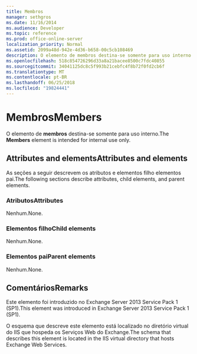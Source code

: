 ```yaml
---
title: Membros
manager: sethgros
ms.date: 11/16/2014
ms.audience: Developer
ms.topic: reference
ms.prod: office-online-server
localization_priority: Normal
ms.assetid: 2099a48d-942e-4d36-b658-00c5cb108469
description: O elemento de membros destina-se somente para uso interno.
ms.openlocfilehash: 518c854726296d33a8a21bacee8500c7fdc40855
ms.sourcegitcommit: 34041125dc8c5f993b21cebfc4f8b72f0fd2cb6f
ms.translationtype: MT
ms.contentlocale: pt-BR
ms.lasthandoff: 06/25/2018
ms.locfileid: "19824441"
---
```

# <a name="members"></a><span data-ttu-id="5a825-103">Membros</span><span class="sxs-lookup"><span data-stu-id="5a825-103">Members</span></span>

<span data-ttu-id="5a825-104">O elemento de **membros** destina-se somente para uso interno.</span><span class="sxs-lookup"><span data-stu-id="5a825-104">The **Members** element is intended for internal use only.</span></span> 

## <a name="attributes-and-elements"></a><span data-ttu-id="5a825-105">Attributes and elements</span><span class="sxs-lookup"><span data-stu-id="5a825-105">Attributes and elements</span></span>

<span data-ttu-id="5a825-106">As seções a seguir descrevem os atributos e elementos filho elementos pai.</span><span class="sxs-lookup"><span data-stu-id="5a825-106">The following sections describe attributes, child elements, and parent elements.</span></span>
  
### <a name="attributes"></a><span data-ttu-id="5a825-107">Atributos</span><span class="sxs-lookup"><span data-stu-id="5a825-107">Attributes</span></span>

<span data-ttu-id="5a825-108">Nenhum.</span><span class="sxs-lookup"><span data-stu-id="5a825-108">None.</span></span>
  
### <a name="child-elements"></a><span data-ttu-id="5a825-109">Elementos filho</span><span class="sxs-lookup"><span data-stu-id="5a825-109">Child elements</span></span>

<span data-ttu-id="5a825-110">Nenhum.</span><span class="sxs-lookup"><span data-stu-id="5a825-110">None.</span></span>
  
### <a name="parent-elements"></a><span data-ttu-id="5a825-111">Elementos pai</span><span class="sxs-lookup"><span data-stu-id="5a825-111">Parent elements</span></span>

<span data-ttu-id="5a825-112">Nenhum.</span><span class="sxs-lookup"><span data-stu-id="5a825-112">None.</span></span>
  
## <a name="remarks"></a><span data-ttu-id="5a825-113">Comentários</span><span class="sxs-lookup"><span data-stu-id="5a825-113">Remarks</span></span>

<span data-ttu-id="5a825-114">Este elemento foi introduzido no Exchange Server 2013 Service Pack 1 (SP1).</span><span class="sxs-lookup"><span data-stu-id="5a825-114">This element was introduced in Exchange Server 2013 Service Pack 1 (SP1).</span></span>
  
<span data-ttu-id="5a825-115">O esquema que descreve este elemento está localizado no diretório virtual do IIS que hospeda os Serviços Web do Exchange.</span><span class="sxs-lookup"><span data-stu-id="5a825-115">The schema that describes this element is located in the IIS virtual directory that hosts Exchange Web Services.</span></span>
  

